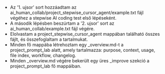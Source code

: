 - Az '1. ujsor' sort hozzáadtam az ai_human_collab/project_stepwise_cursor_agent/example.txt fájl végéhez a stepwise AI coding test első lépéseként. 
- A második lépésben beszúrtam a '2. ujsor' sort az ai_human_collab/example.txt fájl végére. 
- Elolvastam a project_stepwise_cursor_agent mappában található összes fájlt, és összefoglaltam a tartalmukat. 
- Minden fő mappába létrehoztam egy _overview.md-t a project_prompt_lab alatt, amely tartalmazza: purpose, context, usage, file index, workflow, changelog.
- Minden _overview.md végére bekerült egy üres _improve szekció a project_prompt_lab fő mappáiban.